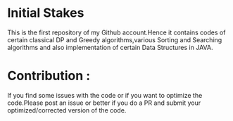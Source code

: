 # Initial Stakes
This is the first repository of my Github account.Hence it contains codes of certain classical DP and Greedy algorithms,various Sorting and Searching algorithms and also implementation of certain Data Structures in JAVA.


# Contribution :
If you find some issues with the code or if you want to optimize the code.Please post an issue or better if you do a PR and submit your optimized/corrected version of the code.


